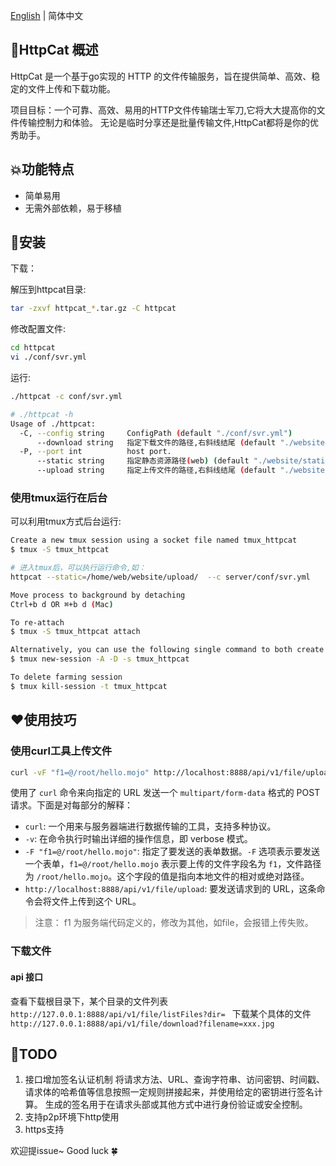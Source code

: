 [English](README.md) | 简体中文
## 🚀HttpCat 概述

HttpCat 是一个基于go实现的 HTTP 的文件传输服务，旨在提供简单、高效、稳定的文件上传和下载功能。

项目目标：一个可靠、高效、易用的HTTP文件传输瑞士军刀,它将大大提高你的文件传输控制力和体验。
无论是临时分享还是批量传输文件,HttpCat都将是你的优秀助手。

## 💥功能特点
* 简单易用
* 无需外部依赖，易于移植

## 🎉安装
下载：


解压到httpcat目录:
```bash
tar -zxvf httpcat_*.tar.gz -C httpcat
```

修改配置文件:
```bash
cd httpcat
vi ./conf/svr.yml
```

运行:
```bash
./httpcat -c conf/svr.yml
```

```bash
# ./httpcat -h
Usage of ./httpcat:
  -C, --config string     ConfigPath (default "./conf/svr.yml")
      --download string   指定下载文件的路径,右斜线结尾 (default "./website/download/")
  -P, --port int          host port.
      --static string     指定静态资源路径(web) (default "./website/static/")
      --upload string     指定上传文件的路径,右斜线结尾 (default "./website/upload/")
```

### 使用tmux运行在后台
可以利用tmux方式后台运行:
```bash
Create a new tmux session using a socket file named tmux_httpcat
$ tmux -S tmux_httpcat

# 进入tmux后，可以执行运行命令,如：
httpcat --static=/home/web/website/upload/  --c server/conf/svr.yml

Move process to background by detaching
Ctrl+b d OR ⌘+b d (Mac)

To re-attach
$ tmux -S tmux_httpcat attach

Alternatively, you can use the following single command to both create (if not exists already) and attach to a session:
$ tmux new-session -A -D -s tmux_httpcat

To delete farming session
$ tmux kill-session -t tmux_httpcat
```

## ❤使用技巧
### 使用curl工具上传文件
```bash
curl -vF "f1=@/root/hello.mojo" http://localhost:8888/api/v1/file/upload
```
使用了 `curl` 命令来向指定的 URL 发送一个 `multipart/form-data` 格式的 POST 请求。下面是对每部分的解释：
- `curl`: 一个用来与服务器端进行数据传输的工具，支持多种协议。
- `-v`: 在命令执行时输出详细的操作信息，即 verbose 模式。
- `-F "f1=@/root/hello.mojo"`: 指定了要发送的表单数据。`-F` 选项表示要发送一个表单，`f1=@/root/hello.mojo` 表示要上传的文件字段名为 `f1`，文件路径为 `/root/hello.mojo`。这个字段的值是指向本地文件的相对或绝对路径。
- `http://localhost:8888/api/v1/file/upload`: 要发送请求到的 URL，这条命令会将文件上传到这个 URL。

> 注意： f1 为服务端代码定义的，修改为其他，如file，会报错上传失败。


### 下载文件
#### api 接口
查看下载根目录下，某个目录的文件列表
`http://127.0.0.1:8888/api/v1/file/listFiles?dir=
`
下载某个具体的文件
`http://127.0.0.1:8888/api/v1/file/download?filename=xxx.jpg
`

## 💪TODO
1. 接口增加签名认证机制
   将请求方法、URL、查询字符串、访问密钥、时间戳、请求体的哈希值等信息按照一定规则拼接起来，并使用给定的密钥进行签名计算。
   生成的签名用于在请求头部或其他方式中进行身份验证或安全控制。
2. 支持p2p环境下http使用
3. https支持


欢迎提issue~ Good luck 🍀